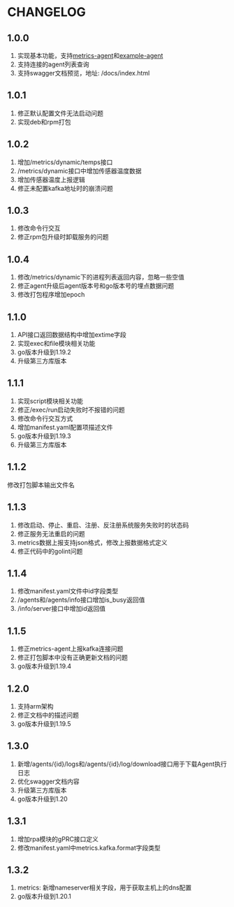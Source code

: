 # CHANGELOG

## 1.0.0

1. 实现基本功能，支持[metrics-agent](https://github.com/jkstack/metrics-agent)和[example-agent](https://github.com/jkstack/example-agent)
2. 支持连接的agent列表查询
3. 支持swagger文档预览，地址: /docs/index.html

## 1.0.1

1. 修正默认配置文件无法启动问题
2. 实现deb和rpm打包

## 1.0.2

1. 增加/metrics/dynamic/temps接口
2. /metrics/dynamic接口中增加传感器温度数据
3. 增加传感器温度上报逻辑
4. 修正未配置kafka地址时的崩溃问题

## 1.0.3

1. 修改命令行交互
2. 修正rpm包升级时卸载服务的问题

## 1.0.4

1. 修改/metrics/dynamic下的进程列表返回内容，忽略一些空值
2. 修正agent升级后agent版本号和go版本号的埋点数据问题
3. 修改打包程序增加epoch

## 1.1.0

1. API接口返回数据结构中增加extime字段
2. 实现exec和file模块相关功能
3. go版本升级到1.19.2
4. 升级第三方库版本

## 1.1.1

1. 实现script模块相关功能
2. 修正/exec/run启动失败时不报错的问题
3. 修改命令行交互方式
4. 增加manifest.yaml配置项描述文件
5. go版本升级到1.19.3
6. 升级第三方库版本

## 1.1.2

修改打包脚本输出文件名

## 1.1.3

1. 修改启动、停止、重启、注册、反注册系统服务失败时的状态码
2. 修正服务无法重启的问题
3. metrics数据上报支持json格式，修改上报数据格式定义
4. 修正代码中的golint问题

## 1.1.4

1. 修改manifest.yaml文件中id字段类型
2. /agents和/agents/info接口增加is_busy返回值
3. /info/server接口中增加id返回值

## 1.1.5

1. 修正metrics-agent上报kafka连接问题
2. 修正打包脚本中没有正确更新文档的问题
3. go版本升级到1.19.4

## 1.2.0

1. 支持arm架构
2. 修正文档中的描述问题
3. go版本升级到1.19.5

## 1.3.0

1. 新增/agents/{id}/logs和/agents/{id}/log/download接口用于下载Agent执行日志
2. 优化swagger文档内容
3. 升级第三方库版本
4. go版本升级到1.20

## 1.3.1

1. 增加rpa模块的gPRC接口定义
2. 修改manifest.yaml中metrics.kafka.format字段类型

## 1.3.2

1. metrics: 新增nameserver相关字段，用于获取主机上的dns配置
2. go版本升级到1.20.1